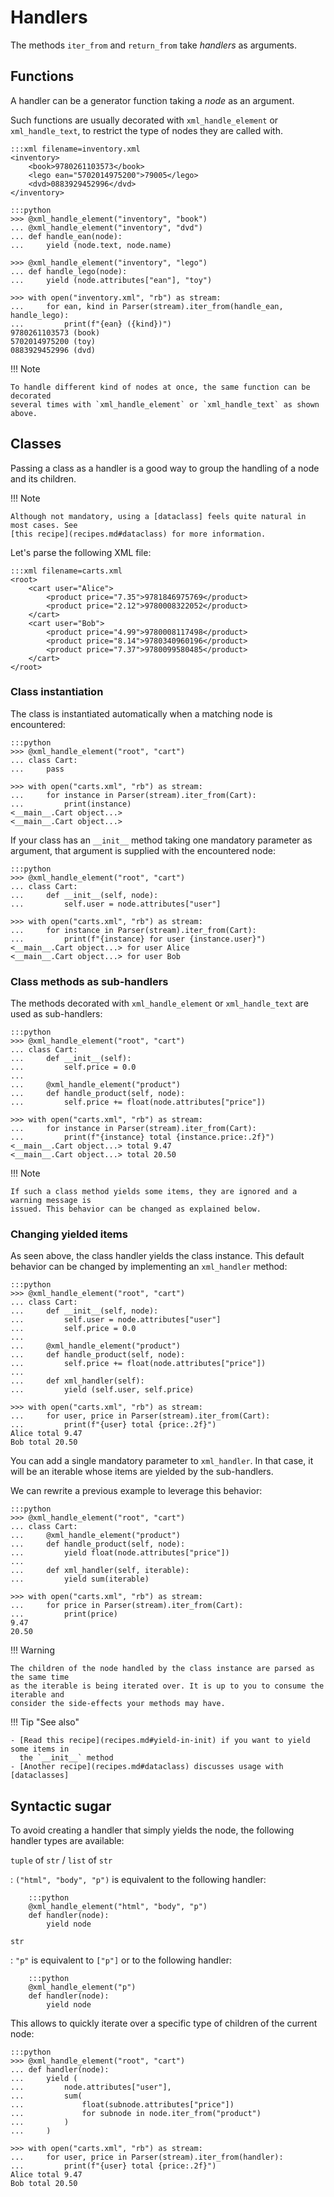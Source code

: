 # Handlers

The methods `iter_from` and `return_from` take _handlers_ as arguments.

## Functions

A handler can be a generator function taking a _node_ as an argument.

Such functions are usually decorated with `xml_handle_element` or `xml_handle_text`, to
restrict the type of nodes they are called with.

    :::xml filename=inventory.xml
    <inventory>
        <book>9780261103573</book>
        <lego ean="5702014975200">79005</lego>
        <dvd>0883929452996</dvd>
    </inventory>

<!---->

    :::python
    >>> @xml_handle_element("inventory", "book")
    ... @xml_handle_element("inventory", "dvd")
    ... def handle_ean(node):
    ...     yield (node.text, node.name)

    >>> @xml_handle_element("inventory", "lego")
    ... def handle_lego(node):
    ...     yield (node.attributes["ean"], "toy")

    >>> with open("inventory.xml", "rb") as stream:
    ...     for ean, kind in Parser(stream).iter_from(handle_ean, handle_lego):
    ...         print(f"{ean} ({kind})")
    9780261103573 (book)
    5702014975200 (toy)
    0883929452996 (dvd)

!!! Note

    To handle different kind of nodes at once, the same function can be decorated
    several times with `xml_handle_element` or `xml_handle_text` as shown above.

## Classes

Passing a class as a handler is a good way to group the handling of a node and its
children.

!!! Note

    Although not mandatory, using a [dataclass] feels quite natural in most cases. See
    [this recipe](recipes.md#dataclass) for more information.

[dataclass]: https://docs.python.org/3/library/dataclasses.html

Let's parse the following XML file:

    :::xml filename=carts.xml
    <root>
        <cart user="Alice">
            <product price="7.35">9781846975769</product>
            <product price="2.12">9780008322052</product>
        </cart>
        <cart user="Bob">
            <product price="4.99">9780008117498</product>
            <product price="8.14">9780340960196</product>
            <product price="7.37">9780099580485</product>
        </cart>
    </root>

### Class instantiation

The class is instantiated automatically when a matching node is encountered:

    :::python
    >>> @xml_handle_element("root", "cart")
    ... class Cart:
    ...     pass

    >>> with open("carts.xml", "rb") as stream:
    ...     for instance in Parser(stream).iter_from(Cart):
    ...         print(instance)
    <__main__.Cart object...>
    <__main__.Cart object...>

If your class has an `__init__` method taking one mandatory parameter as argument, that
argument is supplied with the encountered node:

    :::python
    >>> @xml_handle_element("root", "cart")
    ... class Cart:
    ...     def __init__(self, node):
    ...         self.user = node.attributes["user"]

    >>> with open("carts.xml", "rb") as stream:
    ...     for instance in Parser(stream).iter_from(Cart):
    ...         print(f"{instance} for user {instance.user}")
    <__main__.Cart object...> for user Alice
    <__main__.Cart object...> for user Bob

### Class methods as sub-handlers

The methods decorated with `xml_handle_element` or `xml_handle_text` are used as
sub-handlers:

    :::python
    >>> @xml_handle_element("root", "cart")
    ... class Cart:
    ...     def __init__(self):
    ...         self.price = 0.0
    ...
    ...     @xml_handle_element("product")
    ...     def handle_product(self, node):
    ...         self.price += float(node.attributes["price"])

    >>> with open("carts.xml", "rb") as stream:
    ...     for instance in Parser(stream).iter_from(Cart):
    ...         print(f"{instance} total {instance.price:.2f}")
    <__main__.Cart object...> total 9.47
    <__main__.Cart object...> total 20.50

!!! Note

    If such a class method yields some items, they are ignored and a warning message is
    issued. This behavior can be changed as explained below.

### Changing yielded items

As seen above, the class handler yields the class instance. This default behavior can be
changed by implementing an `xml_handler` method:

    :::python
    >>> @xml_handle_element("root", "cart")
    ... class Cart:
    ...     def __init__(self, node):
    ...         self.user = node.attributes["user"]
    ...         self.price = 0.0
    ...
    ...     @xml_handle_element("product")
    ...     def handle_product(self, node):
    ...         self.price += float(node.attributes["price"])
    ...
    ...     def xml_handler(self):
    ...         yield (self.user, self.price)

    >>> with open("carts.xml", "rb") as stream:
    ...     for user, price in Parser(stream).iter_from(Cart):
    ...         print(f"{user} total {price:.2f}")
    Alice total 9.47
    Bob total 20.50

You can add a single mandatory parameter to `xml_handler`. In that case, it will be an
iterable whose items are yielded by the sub-handlers.

We can rewrite a previous example to leverage this behavior:

    :::python
    >>> @xml_handle_element("root", "cart")
    ... class Cart:
    ...     @xml_handle_element("product")
    ...     def handle_product(self, node):
    ...         yield float(node.attributes["price"])
    ...
    ...     def xml_handler(self, iterable):
    ...         yield sum(iterable)

    >>> with open("carts.xml", "rb") as stream:
    ...     for price in Parser(stream).iter_from(Cart):
    ...         print(price)
    9.47
    20.50

!!! Warning

    The children of the node handled by the class instance are parsed as the same time
    as the iterable is being iterated over. It is up to you to consume the iterable and
    consider the side-effects your methods may have.

!!! Tip "See also"

    - [Read this recipe](recipes.md#yield-in-init) if you want to yield some items in
      the `__init__` method
    - [Another recipe](recipes.md#dataclass) discusses usage with [dataclasses]

[dataclasses]: https://docs.python.org/3/library/dataclasses.html

## Syntactic sugar

To avoid creating a handler that simply yields the node, the following handler types are
available:

`tuple` of `str` / `list` of `str`

: `("html", "body", "p")` is equivalent to the following handler:

        :::python
        @xml_handle_element("html", "body", "p")
        def handler(node):
            yield node

`str`

: `"p"` is equivalent to `["p"]` or to the following handler:

        :::python
        @xml_handle_element("p")
        def handler(node):
            yield node

This allows to quickly iterate over a specific type of children of the current node:

    :::python
    >>> @xml_handle_element("root", "cart")
    ... def handler(node):
    ...     yield (
    ...         node.attributes["user"],
    ...         sum(
    ...             float(subnode.attributes["price"])
    ...             for subnode in node.iter_from("product")
    ...         )
    ...     )

    >>> with open("carts.xml", "rb") as stream:
    ...     for user, price in Parser(stream).iter_from(handler):
    ...         print(f"{user} total {price:.2f}")
    Alice total 9.47
    Bob total 20.50
